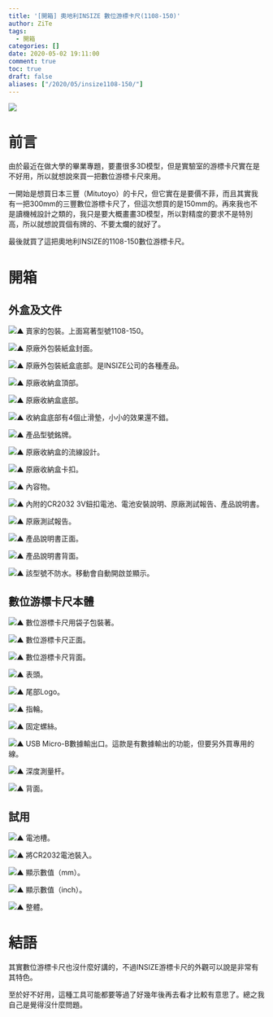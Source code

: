 ```yaml
---
title: '[開箱] 奧地利INSIZE 數位游標卡尺(1108-150)'
author: ZiTe
tags:
  - 開箱
categories: []
date: 2020-05-02 19:11:00
comment: true
toc: true
draft: false
aliases: ["/2020/05/insize1108-150/"]
---
```

![](https://1.bp.blogspot.com/-GbsOD36pxG0/Xq1YUXVNy2I/AAAAAAAACOM/eaHTISlR8GoujJoQfvNsFaNZdHecud9qgCPcBGAsYHg/s640/cover.jpg)

# 前言

由於最近在做大學的畢業專題，要畫很多3D模型，但是實驗室的游標卡尺實在是不好用，所以就想說來買一把數位游標卡尺來用。

一開始是想買日本三豐（Mitutoyo）的卡尺，但它實在是要價不菲，而且其實我有一把300mm的三豐數位游標卡尺了，但這次想買的是150mm的。再來我也不是讀機械設計之類的，我只是要大概畫畫3D模型，所以對精度的要求不是特別高，所以就想說買個有牌的、不要太爛的就好了。

最後就買了這把奧地利INSIZE的1108-150數位游標卡尺。

<!--more-->

# 開箱

## 外盒及文件

![▲ 賣家的包裝。上面寫著型號1108-150。](https://4.bp.blogspot.com/-C_Sn6ny3VfU/Xq1XnN32wFI/AAAAAAAACNk/1_JftAny7jkLrI0F4Z_fJcGdeFdJYw-0ACPcBGAsYHg/s1600/INSIZE%2B1108-150_01.JPG)

![▲ 原廠外包裝紙盒封面。](https://1.bp.blogspot.com/-o2Dq-yI63rY/Xq1XnETG2BI/AAAAAAAACNk/_zsDISLpjHc4Y5drH1X4CLy0SYGiUXk5gCPcBGAsYHg/s1600/INSIZE%2B1108-150_02.JPG)

![▲ 原廠外包裝紙盒底部。是INSIZE公司的各種產品。](https://2.bp.blogspot.com/-ALzCE1sXYr4/Xq1XnGajT0I/AAAAAAAACNk/ePWPOzxaqZweyiOR7StLtwcOudXmSR6PgCPcBGAsYHg/s1600/INSIZE%2B1108-150_03.JPG)

![▲ 原廠收納盒頂部。](https://4.bp.blogspot.com/-Bs2mo2iL5II/Xq1XnHisdXI/AAAAAAAACNk/NUFSeJIoCFQunTwzDXz5Zb-1NpJzKfQFQCPcBGAsYHg/s1600/INSIZE%2B1108-150_04.JPG)

![▲ 原廠收納盒底部。](https://3.bp.blogspot.com/-bFJ8h6VWqu8/Xq1XnIZ8jII/AAAAAAAACNk/KQ9vl9YhLhwUWHOZaDpOHH066ZioogxywCPcBGAsYHg/s1600/INSIZE%2B1108-150_05.JPG)

![▲ 收納盒底部有4個止滑墊，小小的效果還不錯。](https://1.bp.blogspot.com/-AuscMd2a2Ds/Xq1XnKiCNOI/AAAAAAAACNk/RzyztekdutQ7FTQde-5mubrsUs13xboCgCPcBGAsYHg/s1600/INSIZE%2B1108-150_06.JPG)

![▲ 產品型號銘牌。](https://3.bp.blogspot.com/-uufYQI6UvPA/Xq1XnJGQFQI/AAAAAAAACNk/Kgcu-rKf9ikME90S-nkFZB8O_x-wxb3EwCPcBGAsYHg/s1600/INSIZE%2B1108-150_09.JPG)

![▲ 原廠收納盒的流線設計。](https://4.bp.blogspot.com/-mYnpTwTZEMU/Xq1XnNjWalI/AAAAAAAACNk/cLoX2hf5v3I5ysa2RuEqJ9H7PE1YgqUNQCPcBGAsYHg/s1600/INSIZE%2B1108-150_07.JPG)

![▲ 原廠收納盒卡扣。](https://1.bp.blogspot.com/-mSAb9gKxf2U/Xq1XnCxjLtI/AAAAAAAACNk/ri2KNmYBVpgUkHzG54xkM4L5CYxZ9Jp9QCPcBGAsYHg/s1600/INSIZE%2B1108-150_08.JPG)

![▲ 內容物。](https://2.bp.blogspot.com/-uyztHoYHkAs/Xq1XnMwsrBI/AAAAAAAACNk/ChrHrw19X4Q5kJkG5Rs74Vev1EO928otwCPcBGAsYHg/s1600/INSIZE%2B1108-150_10.JPG)

![▲ 內附的CR2032 3V鈕扣電池、電池安裝說明、原廠測試報告、產品說明書。](https://2.bp.blogspot.com/-ZUYpvMyHKWY/Xq1XnC-j_TI/AAAAAAAACNk/W0Vlc8OTxwYBABseY9QtACKbNjEVm5ftgCPcBGAsYHg/s1600/INSIZE%2B1108-150_11.JPG)

![▲ 原廠測試報告。](https://3.bp.blogspot.com/-I_lwat6rIbM/Xq1XnEmvCoI/AAAAAAAACNk/9axBCEi_5hkelU-OXOV0QcL8YjVK7x-jgCPcBGAsYHg/s1600/INSIZE%2B1108-150_12.JPG)

![▲ 產品說明書正面。](https://1.bp.blogspot.com/-1m2Kc00mrDY/Xq1XnMNmOvI/AAAAAAAACNk/o7ngkzUv930C85eKONOd3iy9xG4QY0aFQCPcBGAsYHg/s1600/INSIZE%2B1108-150_13.JPG)

![▲ 產品說明書背面。](https://1.bp.blogspot.com/-xgiY5qfqgsw/Xq1an1KIYTI/AAAAAAAACOk/spo_qiWS3k06KfJdbRA-Ue7Jg9mA3-C8gCPcBGAsYHg/s1600/INSIZE%2B1108-150_14.JPG)

![▲ 該型號不防水。移動會自動開啟並顯示。](https://4.bp.blogspot.com/-gKdGo-7lEeM/Xq1XnHctYBI/AAAAAAAACNk/CEUawGjDzJcYdGASM44U78Mthg2sdhGRwCPcBGAsYHg/s1600/INSIZE%2B1108-150_15.JPG)

## 數位游標卡尺本體

![▲ 數位游標卡尺用袋子包裝著。](https://3.bp.blogspot.com/-t-cRxKOvsdA/Xq1XnJS77FI/AAAAAAAACNk/c97kGH9fABUy6lq5VK6bWIoLFtX6hGTfwCPcBGAsYHg/s1600/INSIZE%2B1108-150_16.JPG)

![▲ 數位游標卡尺正面。](https://4.bp.blogspot.com/-MUcyvAmzqDY/Xq1XnOZeELI/AAAAAAAACNk/xd128Ar5B6Q9geIekKTkucwVvUO3Hd-1gCPcBGAsYHg/s1600/INSIZE%2B1108-150_17.JPG)

![▲ 數位游標卡尺背面。](https://3.bp.blogspot.com/-bdWIy31r71s/Xq1XnJJ-m7I/AAAAAAAACNk/wJ0ScIx0AzIp5rDZl1J-UYBlxsthHeK8QCPcBGAsYHg/s1600/INSIZE%2B1108-150_18.JPG)

![▲ 表頭。](https://4.bp.blogspot.com/-d9qNDN4At-Y/Xq1XnL6z8sI/AAAAAAAACNk/I0Q8YdFdHK03sU8ODUdWSp9AWFRAVfnJgCPcBGAsYHg/s1600/INSIZE%2B1108-150_19.JPG)

![▲ 尾部Logo。](https://4.bp.blogspot.com/-pzFwT0UHifI/Xq1XnJ5FuVI/AAAAAAAACNk/g0_tx4M6aN8a-Agp9LKrCk86tfYGTs7KgCPcBGAsYHg/s1600/INSIZE%2B1108-150_20.JPG)

![▲ 指輪。](https://2.bp.blogspot.com/-3_7k0_YvPEY/Xq1XnGmQDlI/AAAAAAAACNk/NSs5U2ireLc5oenY2LRJ9UvlPhkqvkOZwCPcBGAsYHg/s1600/INSIZE%2B1108-150_21.JPG)

![▲ 固定螺絲。](https://3.bp.blogspot.com/-1j55ygFkGcY/Xq1XnH6AYtI/AAAAAAAACNk/D8xkCVRp6rYhCY6FBsOyLP2pjraRqNVtwCPcBGAsYHg/s1600/INSIZE%2B1108-150_23.JPG)

![▲ USB Micro-B數據輸出口。這款是有數據輸出的功能，但要另外買專用的線。](https://3.bp.blogspot.com/-eLbPgJEk2Tc/Xq1XnJ7U3zI/AAAAAAAACNk/F_HCrCWbwtMeLQaPhIenct_1MomMZU4OgCPcBGAsYHg/s1600/INSIZE%2B1108-150_24.JPG)

![▲ 深度測量杆。](https://3.bp.blogspot.com/-xoT7KxWgaRE/Xq1XnCFc5BI/AAAAAAAACNk/dqMqgrdoKVENsO4PYFPQiduS-XkZ6pSEwCPcBGAsYHg/s1600/INSIZE%2B1108-150_22.JPG)

![▲ 背面。](https://2.bp.blogspot.com/-TDYiaTsP2Pk/Xq1XnPVJe5I/AAAAAAAACNk/COTc2TDvCy4h1GT1C8vzE4yQHcmL9hcAQCPcBGAsYHg/s1600/INSIZE%2B1108-150_25.JPG)

## 試用

![▲ 電池槽。](https://3.bp.blogspot.com/-flMm4qK1cpo/Xq1XnPWfPiI/AAAAAAAACNk/Mn5gWlwn7nkQHE2noQkpVQQ7kOmDh5vjwCPcBGAsYHg/s1600/INSIZE%2B1108-150_26.JPG)

![▲ 將CR2032電池裝入。](https://3.bp.blogspot.com/-XQLNfAGacFo/Xq1XnDTGZBI/AAAAAAAACNk/k-ujU-Ns8uIPqxDW7YSD8k6KqROvvOi3wCPcBGAsYHg/s1600/INSIZE%2B1108-150_27.JPG)

![▲ 顯示數值（mm）。](https://2.bp.blogspot.com/-90w8OaivfSw/Xq1XnDPOpvI/AAAAAAAACNk/jqTfI9GKVb8lD-VtPqfpsvdPVULSuhtHwCPcBGAsYHg/s1600/INSIZE%2B1108-150_28.JPG)

![▲ 顯示數值（inch）。](https://1.bp.blogspot.com/-wMKGk9HTeTQ/Xq1XnIznpLI/AAAAAAAACNk/wXYi8HPNAqENEujzEhWrsAPnHawh8HGkwCPcBGAsYHg/s1600/INSIZE%2B1108-150_29.JPG)

![▲ 整體。](https://1.bp.blogspot.com/-THd1u2sY60g/Xq1X2nYK8rI/AAAAAAAACNo/bbVc-_gwdMs620BtHY0Xaqi1JlrhZVWtACPcBGAsYHg/s1600/INSIZE%2B1108-150_30.JPG)

# 結語

其實數位游標卡尺也沒什麼好講的，不過INSIZE游標卡尺的外觀可以說是非常有其特色。

至於好不好用，這種工具可能都要等過了好幾年後再去看才比較有意思了。總之我自己是覺得沒什麼問題。